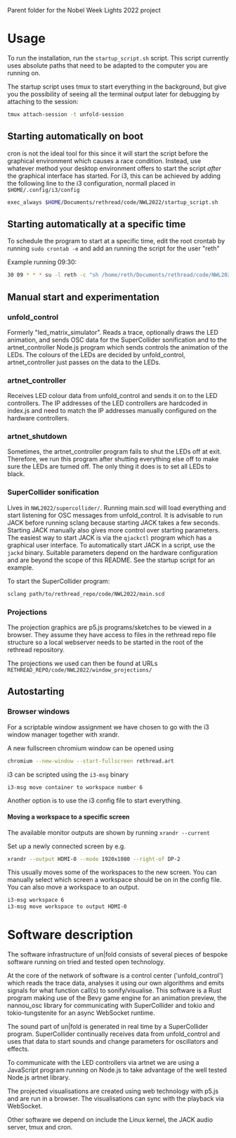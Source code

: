 Parent folder for the Nobel Week Lights 2022 project

# Usage

To run the installation, run the `startup_script.sh` script. This script currently uses absolute paths that need to be adapted to the computer you are running on.

The startup script uses tmux to start everything in the background, but give you the possibility of seeing all the terminal output later for debugging by attaching to the session:

```sh
tmux attach-session -t unfold-session
```

## Starting automatically on boot

cron is not the ideal tool for this since it will start the script before the graphical environment which causes a race condition. Instead, use whatever method your desktop environment offers to start the script _after_ the graphical interface has started. For i3, this can be achieved by adding the following line to the i3 configuration, normall placed in `$HOME/.config/i3/config`

```sh
exec_always $HOME/Documents/rethread/code/NWL2022/startup_script.sh
```

## Starting automatically at a specific time

To schedule the program to start at a specific time, edit the root crontab by running `sudo crontab -e` and add an running the script for the user "reth"

Example running 09:30:

```sh
30 09 * * * su -l reth -c "sh /home/reth/Documents/rethread/code/NWL2022/startup_script.sh >> /home/reth/Documents/cron_test_log.txt"
```

## Manual start and experimentation

### unfold_control

Formerly "led_matrix_simulator". Reads a trace, optionally draws the LED animation, and sends OSC data for the SuperCollider sonification and to the artnet_controller Node.js program which sends controls the animation of the LEDs. The colours of the LEDs are decided by unfold_control, artnet_controller just passes on the data to the LEDs.

### artnet_controller

Receives LED colour data from unfold_control and sends it on to the LED controllers. The IP addresses of the LED controllers are hardcoded in index.js and need to match the IP addresses manually configured on the hardware controllers.

### artnet_shutdown

Sometimes, the artnet_controller program fails to shut the LEDs off at exit. Therefore, we run this program after shutting everything else off to make sure the LEDs are turned off. The only thing it does is to set all LEDs to black.

### SuperCollider sonification

Lives in `NWL2022/supercollider/`. Running main.scd will load everything and start listening for OSC messages from unfold_control. It is advisable to run JACK before running sclang because starting JACK takes a few seconds. Starting JACK manually also gives more control over starting parameters. The easiest way to start JACK is via the `qjackctl` program which has a graphical user interface. To automatically start JACK in a script, use the `jackd` binary. Suitable parameters depend on the hardware configuration and are beyond the scope of this README. See the startup script for an example.

To start the SuperCollider program:

```sh
sclang path/to/rethread_repo/code/NWL2022/main.scd
```

### Projections

The projection graphics are p5.js programs/sketches to be viewed in a browser. They assume they have access to files in the rethread repo file structure so a local webserver needs to be started in the root of the rethread repository.

The projections we used can then be found at URLs `RETHREAD_REPO/code/NWL2022/window_projections/`

## Autostarting

### Browser windows

For a scriptable window assignment we have chosen to go with the i3 window manager together with xrandr.

A new fullscreen chromium window can be opened using

```sh
chromium --new-window --start-fullscreen rethread.art
```

i3 can be scripted using the `i3-msg` binary

```sh
i3-msg move container to workspace number 6
```

Another option is to use the i3 config file to start everything.

#### Moving a workspace to a specific screen

The available monitor outputs are shown by running `xrandr --current`

Set up a newly connected screen by e.g.

```sh
xrandr --output HDMI-0 --mode 1920x1080 --right-of DP-2
```

This usually moves some of the workspaces to the new screen. You can manually select which screen a workspace should be on in the config file. You can also move a workspace to an output.

```sh
i3-msg workspace 6
i3-msg move workspace to output HDMI-0
```

# Software description

The software infrastructure of un|fold consists of several pieces of bespoke software running on tried and tested open technology.

At the core of the network of software is a control center ('unfold_control') which reads the trace data, analyses it using our own algorithms and emits signals for what function call(s) to sonify/visualise. This software is a Rust program making use of the Bevy game engine for an animation preview, the nannou_osc library for communicating with SuperCollider and tokio and tokio-tungstenite for an async WebSocket runtime.

The sound part of un|fold is generated in real time by a SuperCollider program. SuperCollider continually receives data from unfold_control and uses that data to start sounds and change parameters for oscillators and effects.

To communicate with the LED controllers via artnet we are using a JavaScript program running on Node.js to take advantage of the well tested Node.js artnet library.

The projected visualisations are created using web technology with p5.js and are run in a browser. The visualisations can sync with the playback via WebSocket.

Other software we depend on include the Linux kernel, the JACK audio server, tmux and cron.
